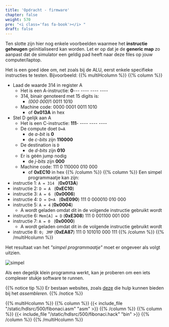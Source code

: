 ```yaml
---
title: 'Opdracht - firmware'
chapter: false
weight: 570
pre: "<i class='fas fa-book'></i> "
draft: false
---
```


Ten slotte zijn hier nog enkele voorbeelden waarmee het **instructie geheugen** geïnitialiseerd kan worden. Let er op dat je de **generic map** zo aanpast dat de simulator een geldig pad heeft naar deze files op jouw computer/laptop.



Het is een goed idee om, net zoals bij de ALU, eerst enkele specifieke instructies te testen. Bijvoorbeeld: 
{{% multiHcolumn %}}
{{% column %}}
* Laad de waarde 314 in register A
  * Het is een A-instructie: **0**&#45;&#45;&#45; &#45;&#45;&#45;&#45; &#45;&#45;&#45;&#45; &#45;&#45;&#45;&#45;
  * 314, binair genoteerd met 15 digits is: 
    * <i>(000 000)</i>1 0011 1010
  * Machine code: 0000 0001 0011 1010
    * of **0x013A** in hex
* Stel D gelijk aan A
  * Het is een C-instructie: **111**&#45; &#45;&#45;&#45;&#45; &#45;&#45;&#45;&#45; &#45;&#45;&#45;&#45;
  * De compute doet ```D=A``` 
    * de *a-bit* is **0**
    * de *c-bits* zijn **110000**
  * De destination is ```D```
    * de *d-bits* zijn **010**
  * Er is géén jump nodig
    * de *j-bits* zijn **000**
  * Machine code: 111 0 110000 010 000
    * of **0xEC10** in hex
{{% /column %}}
{{% column %}}
Een simpel programmaatje kan zijn:
* instructie 1: ```A = 314 ``` (**0x013A**)
* instructie 2: ```D = A ``` (**0xEC10**)
* instructie 3: ```A = 6 ``` (**0x0006**)
* instructie 4: ```D = D+A ``` (**0xE090**) 111 0 000010 010 000
* instructie 5: ```A = 4```  (**0x0004**)
  * A wordt geladen omdat dit in de volgende instructie gebruikt wordt
* instructie 6: ```Mem[A] = D``` (**0xE308**) 111 0 001100 001 000
* instructie 7: ```A = 0 ``` (**0x0000**)
  * A wordt geladen omdat dit in de volgende instructie gebruikt wordt
* instructie 8: ```0; JMP``` (**0xEA87**) 111 0 101010 000 111
{{% /column %}}
{{% /multiHcolumn %}}

Het resultaat van het *"simpel programmaatje"* moet er ongeveer als volgt uitzien.

![simpel](/images/500/sim.png)

Als een degelijk klein programma werkt, kan je proberen om een iets complexer stukje software te runnen.

{{% notice tip %}}
Er bestaan websites, zoals [deze](https://alienkevin.github.io/hack-assembler-web/) die hulp kunnen bieden bij het *assembleren*.
{{% /notice %}}

{{% multiHcolumn %}}
{{% column %}}
{{< include_file "/static/hdlsrc/500/fibonaci.asm" "asm" >}}
{{% /column %}}
{{% column %}}
{{< include_file "/static/hdlsrc/500/fibonaci.hack" "bin" >}}
{{% /column %}}
{{% /multiHcolumn %}}
